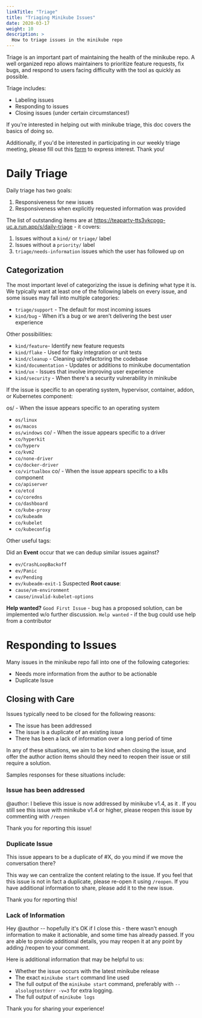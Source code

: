 ```yaml
---
linkTitle: "Triage"
title: "Triaging Minikube Issues"
date: 2020-03-17
weight: 10
description: >
  How to triage issues in the minikube repo
---
```


Triage is an important part of maintaining the health of the minikube repo.
A well organized repo allows maintainers to prioritize feature requests, fix bugs, and respond to users facing difficulty with the tool as quickly as possible.

Triage includes:
- Labeling issues
- Responding to issues
- Closing issues (under certain circumstances!)

If you're interested in helping out with minikube triage, this doc covers the basics of doing so.

Additionally, if you'd be interested in participating in our weekly triage meeting, please fill out this [form](https://forms.gle/vNtWZSWXqeYaaNbU9) to express interest. Thank you! 

# Daily Triage
Daily triage has two goals:

1. Responsiveness for new issues
1. Responsiveness when explicitly requested information was provided

The list of outstanding items are at https://teaparty-tts3vkcpgq-uc.a.run.app/s/daily-triage - it covers:

1. Issues without a `kind/` or `triage/` label
1. Issues without a `priority/` label
1. `triage/needs-information` issues which the user has followed up on

## Categorization

The most important level of categorizing the issue is defining what type it is.
We typically want at least one of the following labels on every issue, and some issues may fall into multiple categories:

- `triage/support`   - The default for most incoming issues
- `kind/bug` - When it’s a bug or we aren’t delivering the best user experience

Other possibilities: 
- `kind/feature`- Identify new feature requests
- `kind/flake` - Used for flaky integration or unit tests
- `kind/cleanup` - Cleaning up/refactoring the codebase
- `kind/documentation` - Updates or additions to minikube documentation
- `kind/ux` - Issues that involve improving user experience
- `kind/security` - When there's a security vulnerability in minikube

If the issue is specific to an operating system, hypervisor, container, addon, or Kubernetes component:

os/<operating system> - When the issue appears specific to an operating system
  - `os/linux`
  - `os/macos`
  - `os/windows`
co/<driver> - When the issue appears specific to a driver
  - `co/hyperkit`
  - `co/hyperv`
  - `co/kvm2`
  - `co/none-driver`
  - `co/docker-driver`
  - `co/virtualbox`
co/<kubernetes component> - When the issue appears specific to a k8s component
  - `co/apiserver`
  - `co/etcd`
  - `co/coredns`
  - `co/dashboard`
  - `co/kube-proxy`
  - `co/kubeadm`
  - `co/kubelet`
  - `co/kubeconfig`
 

Other useful tags:

Did an **Event** occur that we can dedup similar issues against?
- `ev/CrashLoopBackoff`
- `ev/Panic`
- `ev/Pending`
- `ev/kubeadm-exit-1`
Suspected **Root cause**:
- `cause/vm-environment`
- `cause/invalid-kubelet-options`

**Help wanted?**
`Good First Issue` - bug has a proposed solution, can be implemented w/o further discussion.
`Help wanted` - if the bug could use help from a contributor



# Responding to Issues

Many issues in the minikube repo fall into one of the following categories:
- Needs more information from the author to be actionable
- Duplicate Issue


## Closing with Care

Issues typically need to be closed for the following reasons:

- The issue has been addressed
- The issue is a duplicate of an existing issue
- There has been a lack of information over a long period of time

In any of these situations, we aim to be kind when closing the issue, and offer the author action items should they need to reopen their issue or still require a solution.

Samples responses for these situations include:

### Issue has been addressed

@author: I believe this issue is now addressed by minikube v1.4, as it <reason>. If you still see this issue with minikube v1.4 or higher, please reopen this issue by commenting with `/reopen`

Thank you for reporting this issue!

### Duplicate Issue


This issue appears to be a duplicate of #X, do you mind if we move the conversation there?

This way we can centralize the content relating to the issue. If you feel that this issue is not in fact a duplicate, please re-open it using `/reopen`. If you have additional information to share, please add it to the new issue.

Thank you for reporting this!

### Lack of Information

Hey @author -- hopefully it's OK if I close this - there wasn't enough information to make it actionable, and some time has already passed. If you are able to provide additional details, you may reopen it at any point by adding /reopen to your comment.

Here is additional information that may be helpful to us:

* Whether the issue occurs with the latest minikube release
*  The exact `minikube start` command line used
*  The full output of the `minikube start` command, preferably with `--alsologtostderr -v=3` for extra logging.
 * The full output of `minikube logs`

Thank you for sharing your experience!
